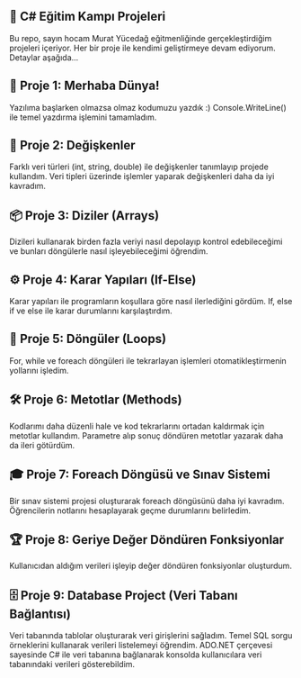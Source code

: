 🌟 C# Eğitim Kampı Projeleri
------------------------------------------------------------------------------------------------------------------------------------------------------------------
Bu repo, sayın hocam Murat Yücedağ eğitmenliğinde gerçekleştirdiğim projeleri içeriyor. Her bir proje ile kendimi geliştirmeye devam ediyorum. Detaylar aşağıda...

📝 Proje 1: Merhaba Dünya!
------------------------------------------------------------------------------------------------------------------------------------------------------------------
Yazılıma başlarken olmazsa olmaz kodumuzu yazdık :) Console.WriteLine() ile temel yazdırma işlemini tamamladım.

🔧 Proje 2: Değişkenler
------------------------------------------------------------------------------------------------------------------------------------------------------------------
Farklı veri türleri (int, string, double) ile değişkenler tanımlayıp projede kullandım. Veri tipleri üzerinde işlemler yaparak değişkenleri daha da iyi kavradım.

📦 Proje 3: Diziler (Arrays)
------------------------------------------------------------------------------------------------------------------------------------------------------------------
Dizileri kullanarak birden fazla veriyi nasıl depolayıp kontrol edebileceğimi ve bunları döngülerle nasıl işleyebileceğimi öğrendim.

⚙️ Proje 4: Karar Yapıları (If-Else)
------------------------------------------------------------------------------------------------------------------------------------------------------------------
Karar yapıları ile programların koşullara göre nasıl ilerlediğini gördüm. If, else if ve else ile karar durumlarını karşılaştırdım.

🔄 Proje 5: Döngüler (Loops)
------------------------------------------------------------------------------------------------------------------------------------------------------------------
For, while ve foreach döngüleri ile tekrarlayan işlemleri otomatikleştirmenin yollarını işledim.

🛠️ Proje 6: Metotlar (Methods)
------------------------------------------------------------------------------------------------------------------------------------------------------------------
Kodlarımı daha düzenli hale ve kod tekrarlarını ortadan kaldırmak için metotlar kullandım. Parametre alıp sonuç döndüren metotlar yazarak daha da ileri götürdüm.

🎓 Proje 7: Foreach Döngüsü ve Sınav Sistemi
------------------------------------------------------------------------------------------------------------------------------------------------------------------
Bir sınav sistemi projesi oluşturarak foreach döngüsünü daha iyi kavradım. Öğrencilerin notlarını hesaplayarak geçme durumlarını belirledim.

🏆 Proje 8: Geriye Değer Döndüren Fonksiyonlar
------------------------------------------------------------------------------------------------------------------------------------------------------------------
Kullanıcıdan aldığım verileri işleyip değer döndüren fonksiyonlar oluşturdum.

🗄️ Proje 9: Database Project (Veri Tabanı Bağlantısı)
------------------------------------------------------------------------------------------------------------------------------------------------------------------
Veri tabanında tablolar oluşturarak veri girişlerini sağladım. Temel SQL sorgu örneklerini kullanarak verileri listelemeyi öğrendim. ADO.NET çerçevesi sayesinde C# ile veri tabanına bağlanarak konsolda kullanıcılara veri tabanındaki verileri gösterebildim.

